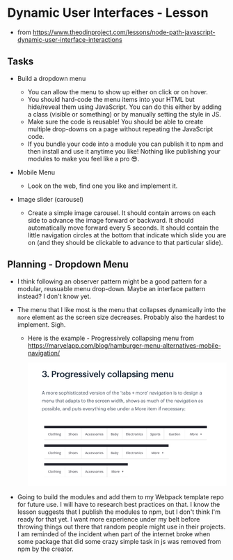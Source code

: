 # Dynamic User Interfaces - Lesson

- from <https://www.theodinproject.com/lessons/node-path-javascript-dynamic-user-interface-interactions>

## Tasks

- Build a dropdown menu
  - You can allow the menu to show up either on click or on hover.
  - You should hard-code the menu items into your HTML but hide/reveal them using JavaScript. You can do this either by adding a class (visible or something) or by manually setting the style in JS.
  - Make sure the code is reusable! You should be able to create multiple drop-downs on a page without repeating the JavaScript code.
  - If you bundle your code into a module you can publish it to npm and then install and use it anytime you like! Nothing like publishing your modules to make you feel like a pro 😎.

- Mobile Menu
  - Look on the web, find one you like and implement it.

- Image slider (carousel)
  - Create a simple image carousel. It should contain arrows on each side to advance the image forward or backward. It should automatically move forward every 5 seconds. It should contain the little navigation circles at the bottom that indicate which slide you are on (and they should be clickable to advance to that particular slide).

## Planning - Dropdown Menu

- I think following an observer pattern might be a good pattern for a modular, reusuable menu drop-down. Maybe an interface pattern instead? I don't know yet.
- The menu that I like most is the menu that collapses dynamically into the `more` element as the screen size decreases. Probably also the hardest to implement. Sigh.  
  - Here is the example - Progressively collapsing menu from <https://marvelapp.com/blog/hamburger-menu-alternatives-mobile-navigation/>

    ![](2023-03-06-09-20-31.png)

- Going to build the modules and add them to my Webpack template repo for future use. I will have to research best practices on that. I know the lesson suggests that I publish the modules to npm, but I don't think I'm ready for that yet. I want more experience under my belt before throwing things out there that random people might use in their projects.  I am reminded of the incident when part of the internet broke when some package that did some crazy simple task in js was removed from npm by the creator.
